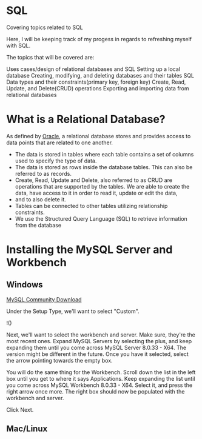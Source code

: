 # SQL
Covering topics related to SQL

Here, I will be keeping track of my progess in regards to refreshing myself with SQL.

The topics that will be covered are:

Uses cases/design of relational databases and SQL
Setting up a local database
Creating, modifying, and deleting databases and their tables
SQL Data types and their constraints(primary key, foreign key)
Create, Read, Update, and Delete(CRUD) operations
Exporting and importing  data from relational databases

# What is a Relational Database?

As defined by [Oracle](https://www.oracle.com/database/what-is-a-relational-database/#:~:text=A%20relational%20database%20is%20a%20type%20of%20database%20that%20stores%20and%20provides%20access%20to%20data%20points%20that%20are%20related%20to%20one%20another.%20Relational%20databases%20are%20based%20on%20the%20relational%20model%2C%20an%20intuitive%2C%20straightforward%20way%20of%20representing%20data%20in%20tables.), a relational database stores and provides access to data points that are related to one another.

* The data is stored in tables where each table contains a set of columns used to specify the type of data. 
* The data is stored as rows inside the database tables. This can also be referred to as records.
* Create, Read, Update and Delete, also referred to as CRUD are operations that are supported by the tables. We are able to create the data, have access to it in order to read it, update or edit the data, 
* and to also delete it. 
* Tables can be connected to other tables utilizing relationship constraints.
* We use the Structured Query Language (SQL) to retrieve information from the database

# Installing the MySQL Server and Workbench

## Windows

[MySQL Community Download](https://dev.mysql.com/downloads/windows/installer/8.0.html)

Under the Setup Type, we'll want to select "Custom". 

!()

Next, we'll want to select the workbench and server. Make sure, they're the most recent ones. Expand MySQL Servers by selecting the plus, and keep expanding them until you come across MySQL Server 8.0.33 - X64. The version might be different in the future. Once you have it selected, select the arrow pointing towards the empty box. 

You will do the same thing for the Workbench. Scroll down the list in the left box until you get to where it says Applications. Keep expanding the list until you come across MySQL Workbench 8.0.33 - X64. Select it, and press the right arrow once more. The right box should now be populated with the workbench and server.

Click Next.

## Mac/Linux


